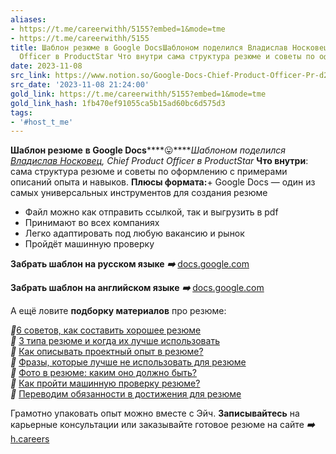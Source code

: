 ```yaml
---
aliases:
- https://t.me/careerwithh/5155?embed=1&mode=tme
- https://t.me/careerwithh/5155
title: Шаблон резюме в Google DocsШаблоном поделился Владислав Носковец Chief Product
  Officer в ProductStar Что внутри сама структура резюме и советы по офор
date: 2023-11-08
src_link: https://www.notion.so/Google-Docs-Chief-Product-Officer-Pr-d2d4309facbf4533a48b5c4067c62b57
src_date: '2023-11-08 21:24:00'
gold_link: https://t.me/careerwithh/5155?embed=1&mode=tme
gold_link_hash: 1fb470ef91055ca5b15ad60bc6d575d3
tags:
- '#host_t_me'
---
```


**Шаблон резюме** **в Google Docs******😛*****Шаблоном поделился* [*Владислав Носковец*](https://h.careers/curators/vladislav-noskovec?utm_source=tg_h&utm_medium=post&utm_campaign=7.11)*, Chief Product Officer в ProductStar* **Что внутри**: сама структура резюме и советы по оформлению с примерами описаний опыта и навыков. **Плюсы формата:**+ Google Docs — один из самых универсальных инструментов для создания резюме  
+ Файл можно как отправить ссылкой, так и выгрузить в pdf  
+ Принимают во всех компаниях  
+ Легко адаптировать под любую вакансию и рынок  
+ Пройдёт машинную проверку  
  
**Забрать шаблон на русском языке** ***➡️*** [docs.google.com](https://docs.google.com/document/d/1ObE3b_wR84sJRRY5bULS3jhanFTpG5sxxkkKo0jLO_0/edit?usp=sharing)  
  
**Забрать шаблон на английском языке** ***➡️*** [docs.google.com](https://docs.google.com/document/d/1s9ZwjsOKQirmhh_Dl4afmUAyK8Ya1gw88KM2SGUP21U/edit?usp=sharing)  
  
А ещё ловите **подборку материалов** про резюме:   
  
***📌***[6 советов, как составить хорошее резюме](https://t.me/careerwithh/301)  
***📌*** [3 типа резюме и когда их лучше использовать](https://t.me/careerwithh/4570)  
***📌*** [Как описывать проектный опыт в резюме?](https://t.me/careerwithh/4719)  
***📌*** [Фразы, которые лучше не использовать для резюме](https://t.me/careerwithh/1143)  
***📌*** [Фото в резюме: каким оно должно быть?](https://t.me/careerwithh/4252)  
***📌*** [Как пройти машинную проверку резюме?](https://t.me/careerwithh/4318)  
***📌*** [Переводим обязанности в достижения для резюме](https://t.me/careerwithh/1448)  
  
Грамотно упаковать опыт можно вместе с Эйч. **Записывайтесь** на карьерные консультации или заказывайте готовое резюме на сайте ***➡️*** [h.careers](https://h.careers/curators/vladislav-noskovec?utm_source=tg_h&utm_medium=post&utm_campaign=7.11)